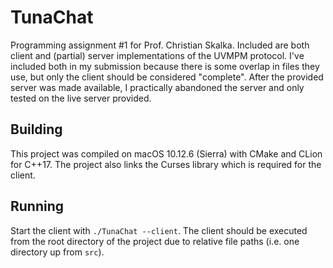 TunaChat
========

Programming assignment #1 for Prof. Christian Skalka.  Included are both client and (partial) server implementations of
the UVMPM protocol.  I've included both in my submission because there is some overlap in files they use, but only the 
client should be considered "complete".  After the provided server was made available, I practically abandoned the 
server and only tested on the live server provided.

Building
--------

This project was compiled on macOS 10.12.6 (Sierra) with CMake and CLion for C++17. The project also links the Curses
library which is required for the client.

Running
-------

Start the client with `./TunaChat --client`.  The client should be executed from the root directory of the project due
to relative file paths (i.e. one directory up from `src`).
